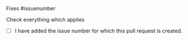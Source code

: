 Fixes #issuenumber

Check everything which applies

- [ ] I have added the issue number for which this pull request is created.

